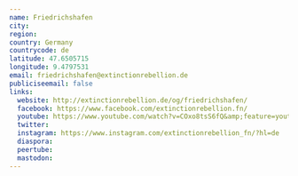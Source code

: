 ```yaml
---
name: Friedrichshafen
city:
region:
country: Germany
countrycode: de
latitude: 47.6505715
longitude: 9.4797531
email: friedrichshafen@extinctionrebellion.de
publiciseemail: false
links:
  website: http://extinctionrebellion.de/og/friedrichshafen/
  facebook: https://www.facebook.com/extinctionrebellion.fn/
  youtube: https://www.youtube.com/watch?v=COxo8tsS6fQ&amp;feature=youtu.be
  twitter:
  instagram: https://www.instagram.com/extinctionrebellion_fn/?hl=de
  diaspora:
  peertube:
  mastodon:
---
```


